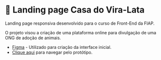 # 🐶 Landing page Casa do Vira-Lata

Landing page responsiva desenvolvido para o curso de Front-End da FIAP.

O projeto visou a criação de uma plataforma online para divulgação de uma ONG de adoção de animais.

* [Figma](https://www.figma.com) - Utilizado para criação da interface inicial.
* [Clique aqui](https://caiorod-casadoviralata.netlify.app/) para navegar pelo protótipo.
